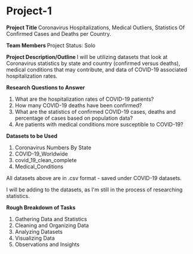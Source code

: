 # Project-1
<b> Project Title </b>
Coronavirus Hospitalizations, Medical Outliers, Statistics Of Confirmed Cases and Deaths per Country.

<b> Team Members </b>
Project Status: Solo

<b> Project Description/Outline </b>
I will be utilizing datasets that look at Coronavirus statistics by state and country (confirmed versus deaths), medical conditions that may contribute, and data of COVID-19 associated hospitalization rates.

<b> Research Questions to Answer </b>
1. What are the hospitalization rates of COVID-19 patients?
2. How many COVID-19 deaths have been confirmed?
3. What are the statistics of confirmed COVID-19 cases, deaths and percentage of cases based on population data?
4. Are patients with medical conditions more susceptible to COVID-19?

<b> Datasets to be Used </b>
1. Coronavirus Numbers By State
2. COVID-19_Worldwide
3. covid_19_clean_complete
4. Medical_Conditions

All datasets above are in .csv format - saved under COVID-19 datasets. 

I will be adding to the datasets, as I'm still in the process of researching statistics.

<b> Rough Breakdown of Tasks </b>
1. Gathering Data and Statistics
2. Cleaning and Organizing Data
3. Analyzing Datasets
4. Visualizing Data
5. Observations and Insights
